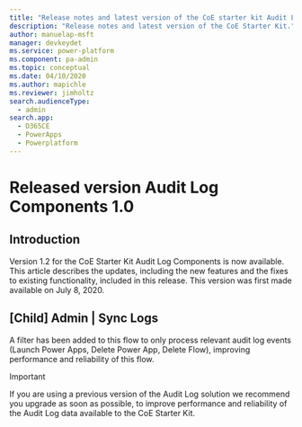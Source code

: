 ```yaml
---
title: "Release notes and latest version of the CoE starter kit Audit Log components 1.0 | MicrosoftDocs"
description: "Release notes and latest version of the CoE Starter Kit."
author: manuelap-msft
manager: devkeydet
ms.service: power-platform
ms.component: pa-admin
ms.topic: conceptual
ms.date: 04/10/2020
ms.author: mapichle
ms.reviewer: jimholtz
search.audienceType: 
  - admin
search.app: 
  - D365CE
  - PowerApps
  - Powerplatform
---
```


# Released version Audit Log Components 1.0

## Introduction

Version 1.2 for the CoE Starter Kit Audit Log Components is now available. This article describes the updates, including the new features and the fixes to existing functionality, included in this release. This version was first made available on July 8, 2020.

## [Child] Admin | Sync Logs

A filter has been added to this flow to only process relevant audit log events (Launch Power Apps, Delete Power App, Delete Flow), improving performance and reliability of this flow.

> [!IMPORTANT]
> If you are using a previous version of the Audit Log solution we recommend you upgrade as soon as possible, to improve performance and reliability of the Audit Log data available to the CoE Starter Kit.
